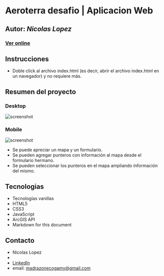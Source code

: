 # **Aeroterra desafio | Aplicacion Web**
## Autor: *Nicolas Lopez*
### [Ver online](https://nycolop.github.io/aeroterra-arcgis-challenge/)

## **Instrucciones**
* Doble click al archivo index.html (es decir, abrir el archivo index.html en un navegador) y no requiere más.

## **Resumen del proyecto**
### Desktop
![screenshot](./resources/screenshot-desktop.png)

### Mobile
![screenshot](./resources/screenshot-mobile.png)
* Se puede apreciar un mapa y un formulario.
* Se pueden agregar punteros con información al mapa desde el formulario hermano.
* Se pueden seleccionar los punteros en el mapa ampliando información del mismo.

## **Tecnologias**
* Tecnologías vanillas
* HTML5
* CSS3
* JavaScript
* ArcGIS API
* Markdown for this document

## **Contacto**
* Nicolas Lopez
*
* [LinkedIn](https://www.linkedin.com/in/nicogamy/)
* email: madrazonecogamy@gmail.com
